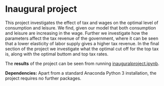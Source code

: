 # Inaugural project

This project investigates the effect of tax and wages on the optimal level of consumption and leisure. We find, given our model that both consumption and leisure are increasing in the wage. Further we investigate how the parameters affect the tax revenue of the government, where it can be seen that a lower elasticity of labor supply gives a higher tax revenue. In the final section of the project we investigate what the optimal cut off for the top tax is, along with the optimal buttom and top tax rates. 

The **results** of the project can be seen from running [inauguralproject.ipynb](inauguralproject.ipynb).

**Dependencies:** Apart from a standard Anaconda Python 3 installation, the project requires no further packages.